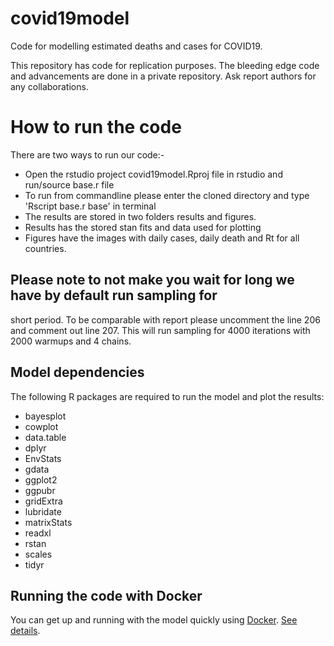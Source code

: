 # covid19model
Code for modelling estimated deaths and cases for COVID19. 

This repository has code for replication purposes. The bleeding edge code and advancements are done in a private repository. Ask report authors for any collaborations. 

# How to run the code

There are two ways to run our code:-
* Open the rstudio project covid19model.Rproj file in rstudio and run/source base.r file
* To run from commandline please enter the cloned directory and type 'Rscript base.r base' in terminal
* The results are stored in two folders results and figures.
* Results has the stored stan fits and data used for plotting
* Figures have the images with daily cases, daily death and Rt for all countries.

## Please note to not make you wait for long we have by default run sampling for
short period. To be comparable with report please uncomment the line 206 and
comment out line 207. This will run sampling for 4000 iterations with 2000
warmups and 4 chains.

## Model dependencies

The following R packages are required to run the model and plot the results:

* bayesplot
* cowplot
* data.table
* dplyr
* EnvStats
* gdata
* ggplot2
* ggpubr
* gridExtra
* lubridate
* matrixStats
* readxl
* rstan
* scales
* tidyr

## Running the code with Docker

You can get up and running with the model quickly using [Docker][]. [See
details](docker/).

[Docker]: https://www.docker.com/
